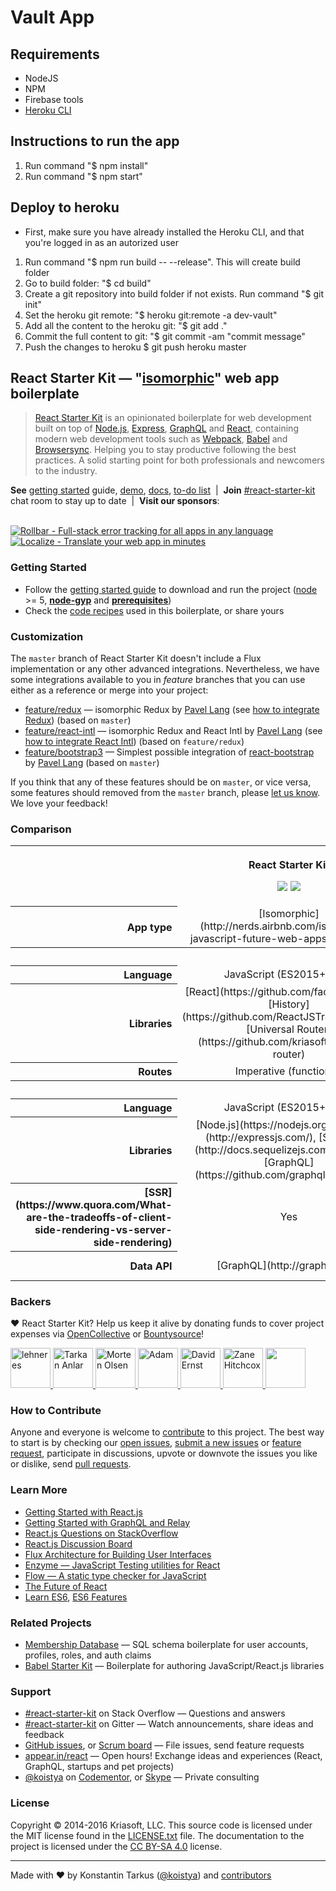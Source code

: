 # Vault App #

## Requirements ##
* NodeJS
* NPM
* Firebase tools
* [Heroku CLI](https://devcenter.heroku.com/articles/heroku-cli)

## Instructions to run the app
1. Run command "$ npm install"
2. Run command "$ npm start"

## Deploy to heroku
* First, make sure you have already installed the Heroku CLI, and that you're logged in as an autorized user

1. Run command "$ npm run build -- --release". This will create build folder
2. Go to build folder: "$ cd build"
3. Create a git repository into build folder if not exists. Run command "$ git init"
4. Set the heroku git remote: "$ heroku git:remote -a dev-vault"
5. Add all the content to the heroku git: "$ git add ."
6. Commit the full content to git: "$ git commit -am "commit message" 
7. Push the changes to heroku $ git push heroku master



## React Starter Kit — "[isomorphic](http://nerds.airbnb.com/isomorphic-javascript-future-web-apps/)" web app boilerplate

> [React Starter Kit](https://www.reactstarterkit.com) is an opinionated
> boilerplate for web development built on top of [Node.js](https://nodejs.org/),
> [Express](http://expressjs.com/), [GraphQL](http://graphql.org/) and
> [React](https://facebook.github.io/react/), containing modern web development
> tools such as [Webpack](http://webpack.github.io/), [Babel](http://babeljs.io/)
> and [Browsersync](http://www.browsersync.io/). Helping you to stay productive
> following the best practices. A solid starting point for both professionals
> and newcomers to the industry.

**See** [getting started](./docs/getting-started.md) guide,
[demo](http://demo.reactstarterkit.com), [docs](https://github.com/kriasoft/react-starter-kit/tree/master/docs),
[to-do list](https://waffle.io/kriasoft/react-starter-kit) &nbsp;|&nbsp;
**Join** [#react-starter-kit](https://gitter.im/kriasoft/react-starter-kit) chat room to stay up to date &nbsp;|&nbsp;
**Visit our sponsors**:<br><br>

[![Rollbar - Full-stack error tracking for all apps in any language](https://dl.dropboxusercontent.com/u/16006521/react-starter-kit/rollbar.png)](https://rollbar.com/?utm_source=reactstartkit(github)&utm_medium=link&utm_campaign=reactstartkit(github)) &nbsp;&nbsp;
[![Localize - Translate your web app in minutes](https://dl.dropboxusercontent.com/u/16006521/react-starter-kit/localize.png)](https://localizejs.com/?cid=802&utm_source=rsk)


### Getting Started

  * Follow the [getting started guide](./docs/getting-started.md) to download and run the project
    ([node](https://nodejs.org/) >= 5,
    **[node-gyp](https://github.com/nodejs/node-gyp#readme)**
    and **[prerequisites](https://github.com/nodejs/node-gyp#installation)**)
  * Check the [code recipes](./docs/recipes) used in this boilerplate, or share yours


### Customization

The `master` branch of React Starter Kit doesn't include a Flux implementation or any other
advanced integrations. Nevertheless, we have some integrations available to you in *feature*
branches that you can use either as a reference or merge into your project:

  * [feature/redux](https://github.com/kriasoft/react-starter-kit/tree/feature/redux) — isomorphic
    Redux by [Pavel Lang](https://github.com/langpavel)
    (see [how to integrate Redux](./docs/recipes/how-to-integrate-redux.md)) (based on `master`)
  * [feature/react-intl](https://github.com/kriasoft/react-starter-kit/tree/feature/react-intl) —
    isomorphic Redux and React Intl by [Pavel Lang](https://github.com/langpavel)
    (see [how to integrate React Intl](./docs/recipes/how-to-integrate-react-intl.md)) (based on `feature/redux`)
  * [feature/bootstrap3](https://github.com/kriasoft/react-starter-kit/tree/feature/bootstrap3) —
    Simplest possible integration of [react-bootstrap](https://react-bootstrap.github.io/)
    by [Pavel Lang](https://github.com/langpavel) (based on `master`)

If you think that any of these features should be on `master`, or vice versa, some features should
removed from the `master` branch, please [let us know](https://gitter.im/kriasoft/react-starter-kit).
We love your feedback!


### Comparison

<table width="100%">

<tbody>

<tr>

<th> </th>

<th>

React Starter Kit

[![](https://img.shields.io/github/stars/kriasoft/react-starter-kit.svg?style=social&label=~react-starter-kit)](https://github.com/kriasoft/react-starter-kit) [![](https://img.shields.io/twitter/follow/ReactStarter.svg?style=social&label=@ReactStarter)](https://twitter.com/ReactStarter)</th>

<th>

React Static Boilerplate

[![](https://img.shields.io/github/stars/kriasoft/react-static-boilerplate.svg?style=social&label=~react-static-boilerplate)](https://github.com/kriasoft/react-static-boilerplate) [![](https://img.shields.io/twitter/follow/ReactStatic.svg?style=social&label=@ReactStatic)](https://twitter.com/ReactStatic)</th>

<th>

ASP.NET Core Starter Kit

[![](https://img.shields.io/github/stars/kriasoft/aspnet-starter-kit.svg?style=social&label=~aspnet-starter-kit)](https://github.com/kriasoft/aspnet-starter-kit) [![](https://img.shields.io/twitter/follow/dotnetreact.svg?style=social&label=@dotnetreact)](https://twitter.com/dotnetreact)</th>

</tr>

<tr>

<th align="right">App type</th>

<td align="center">[Isomorphic](http://nerds.airbnb.com/isomorphic-javascript-future-web-apps/) (universal)</td>

<td align="center">[Single-page application](https://en.wikipedia.org/wiki/Single-page_application)</td>

<td align="center">[Single-page application](https://en.wikipedia.org/wiki/Single-page_application)</td>

</tr>

<tr>

<th colspan="4">Frontend</th>

</tr>

<tr>

<th align="right">Language</th>

<td align="center">JavaScript (ES2015+, JSX)</td>

<td align="center">JavaScript (ES2015+, JSX)</td>

<td align="center">JavaScript (ES2015+, JSX)</td>

</tr>

<tr>

<th align="right">Libraries</th>

<td align="center">[React](https://github.com/facebook/react), [History](https://github.com/ReactJSTraining/history), [Universal Router](https://github.com/kriasoft/universal-router)</td>

<td align="center">[React](https://github.com/facebook/react), [History](https://github.com/ReactJSTraining/history), [Redux](https://github.com/reactjs/redux)</td>

<td align="center">[React](https://github.com/facebook/react), [History](https://github.com/ReactJSTraining/history), [Redux](https://github.com/reactjs/redux)</td>

</tr>

<tr>

<th align="right">Routes</th>

<td align="center">Imperative (functional)</td>

<td align="center">Declarative</td>

<td align="center">Declarative, cross-stack</td>

</tr>

<tr>

<th colspan="4">Backend</th>

</tr>

<tr>

<th align="right">Language</th>

<td align="center">JavaScript (ES2015+, JSX)</td>

<td align="center">n/a</td>

<td align="center">C#, F#</td>

</tr>

<tr>

<th align="right">Libraries</th>

<td align="center">[Node.js](https://nodejs.org), [Express](http://expressjs.com/), [Sequelize](http://docs.sequelizejs.com/en/latest/),  
[GraphQL](https://github.com/graphql/graphql-js)</td>

<td align="center">n/a</td>

<td align="center">[ASP.NET Core](https://docs.asp.net/en/latest/), [EF Core](https://ef.readthedocs.io/en/latest/),  
[ASP.NET Identity](https://docs.asp.net/en/latest/security/authentication/identity.html)</td>

</tr>

<tr>

<th align="right">[SSR](https://www.quora.com/What-are-the-tradeoffs-of-client-side-rendering-vs-server-side-rendering)</th>

<td align="center">Yes</td>

<td align="center">n/a</td>

<td align="center">n/a</td>

</tr>

<tr>

<th align="right">Data API</th>

<td align="center">[GraphQL](http://graphql.org/)</td>

<td align="center">n/a</td>

<td align="center">[Web API](https://docs.asp.net/en/latest/tutorials/first-web-api.html)</td>

</tr>

</tbody>

</table>


### Backers

♥ React Starter Kit? Help us keep it alive by donating funds to cover project
expenses via [OpenCollective](https://opencollective.com/react-starter-kit) or
[Bountysource](https://salt.bountysource.com/teams/react-starter-kit)!

<a href="http://www.nekst.me/" target="_blank" title="lehneres">
  <img src="https://github.com/lehneres.png?size=64" width="64" height="64" alt="lehneres">
</a>
<a href="http://www.vidpanel.com/" target="_blank" title="Tarkan Anlar">
  <img src="https://github.com/tarkanlar.png?size=64" width="64" height="64" alt="Tarkan Anlar">
</a>
<a href="https://morten.olsen.io/" target="_blank" title="Morten Olsen">
  <img src="https://github.com/mortenolsendk.png?size=64" width="64" height="64" alt="Morten Olsen">
</a>
<a href="https://twitter.com/adamthomann" target="_blank" title="Adam">
  <img src="https://github.com/athomann.png?size=64" width="64" height="64" alt="Adam">
</a>
<a href="http://dsernst.com/" target="_blank" title="David Ernst">
  <img src="https://github.com/dsernst.png?size=64" width="64" height="64" alt="David Ernst">
</a>
<a href="http://zanehitchcox.com/" target="_blank" title="Zane Hitchcox">
  <img src="https://github.com/zwhitchcox.png?size=64" width="64" height="64" alt="Zane Hitchcox">
</a>
<a href="https://opencollective.com/react-starter-kit" target="_blank">
  <img src="https://opencollective.com/static/images/become_backer.svg" width="64" height="64" alt="">
</a>


### How to Contribute

Anyone and everyone is welcome to [contribute](CONTRIBUTING.md) to this project. The best way to
start is by checking our [open issues](https://github.com/kriasoft/react-starter-kit/issues),
[submit a new issues](https://github.com/kriasoft/react-starter-kit/issues/new?labels=bug) or
[feature request](https://github.com/kriasoft/react-starter-kit/issues/new?labels=enhancement),
participate in discussions, upvote or downvote the issues you like or dislike, send [pull
requests](CONTRIBUTING.md#pull-requests).


### Learn More

  * [Getting Started with React.js](http://facebook.github.io/react/)
  * [Getting Started with GraphQL and Relay](https://quip.com/oLxzA1gTsJsE)
  * [React.js Questions on StackOverflow](http://stackoverflow.com/questions/tagged/reactjs)
  * [React.js Discussion Board](https://discuss.reactjs.org/)
  * [Flux Architecture for Building User Interfaces](http://facebook.github.io/flux/)
  * [Enzyme — JavaScript Testing utilities for React](http://airbnb.io/enzyme/)
  * [Flow — A static type checker for JavaScript](http://flowtype.org/)
  * [The Future of React](https://github.com/reactjs/react-future)
  * [Learn ES6](https://babeljs.io/docs/learn-es6/), [ES6 Features](https://github.com/lukehoban/es6features#readme)


### Related Projects

  * [Membership Database](https://github.com/membership/membership.db) — SQL schema boilerplate for user accounts, profiles, roles, and auth claims
  * [Babel Starter Kit](https://github.com/kriasoft/babel-starter-kit) — Boilerplate for authoring JavaScript/React.js libraries


### Support

  * [#react-starter-kit](http://stackoverflow.com/questions/tagged/react-starter-kit) on Stack Overflow — Questions and answers
  * [#react-starter-kit](https://gitter.im/kriasoft/react-starter-kit) on Gitter — Watch announcements, share ideas and feedback
  * [GitHub issues](https://github.com/kriasoft/react-starter-kit/issues), or [Scrum board](https://waffle.io/kriasoft/react-starter-kit) — File issues, send feature requests
  * [appear.in/react](https://appear.in/react) — Open hours! Exchange ideas and experiences (React, GraphQL, startups and pet projects)
  * [@koistya](https://twitter.com/koistya) on [Codementor](https://www.codementor.io/koistya), or [Skype](http://hatscripts.com/addskype?koistya) — Private consulting

### License

Copyright © 2014-2016 Kriasoft, LLC. This source code is licensed under the MIT
license found in the [LICENSE.txt](https://github.com/kriasoft/react-starter-kit/blob/master/LICENSE.txt)
file. The documentation to the project is licensed under the
[CC BY-SA 4.0](http://creativecommons.org/licenses/by-sa/4.0/) license.

---
Made with ♥ by Konstantin Tarkus ([@koistya](https://twitter.com/koistya)) and [contributors](https://github.com/kriasoft/react-starter-kit/graphs/contributors)
